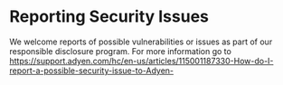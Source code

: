 # Reporting Security Issues

We welcome reports of possible vulnerabilities or issues as part of our responsible disclosure program. For more information go to
https://support.adyen.com/hc/en-us/articles/115001187330-How-do-I-report-a-possible-security-issue-to-Adyen-
